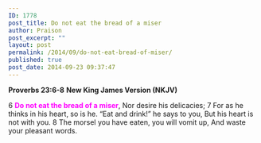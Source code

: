 ```yaml
---
ID: 1778
post_title: Do not eat the bread of a miser
author: Praison
post_excerpt: ""
layout: post
permalink: /2014/09/do-not-eat-bread-of-miser/
published: true
post_date: 2014-09-23 09:37:47
---
```

<strong>Proverbs 23:6-8</strong>
<strong> New King James Version (NKJV)</strong>

6 <span style="color: #ff00ff;"><strong>Do not eat the bread of a miser</strong></span>,
Nor desire his delicacies;
7 For as he thinks in his heart, so is he.
“Eat and drink!” he says to you,
But his heart is not with you.
8 The morsel you have eaten, you will vomit up,
And waste your pleasant words.